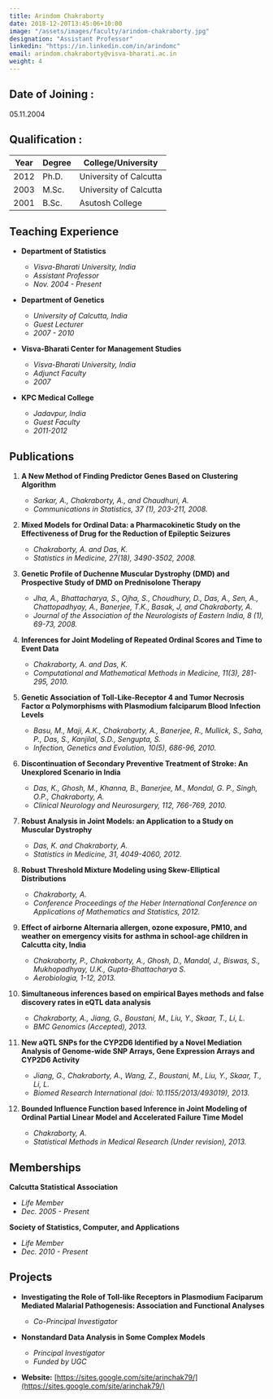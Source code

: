 ```yaml
---
title: Arindom Chakraborty
date: 2018-12-20T13:45:06+10:00
image: "/assets/images/faculty/arindom-chakraborty.jpg"
designation: "Assistant Professor"
linkedin: "https://in.linkedin.com/in/arindomc"
email: arindom.chakraborty@visva-bharati.ac.in
weight: 4
---
```



## Date of Joining :
  05.11.2004


## Qualification :

| Year | Degree | College/University         |
|------|--------|---------------------------|
| 2012 | Ph.D.  | University of Calcutta    |
| 2003 | M.Sc.  | University of Calcutta    |
| 2001 | B.Sc.  | Asutosh College            |


## Teaching Experience

- **Department of Statistics**
  - *Visva-Bharati University, India*
  - *Assistant Professor*
  - *Nov. 2004 - Present*

- **Department of Genetics**
  - *University of Calcutta, India*
  - *Guest Lecturer*
  - *2007 - 2010*

- **Visva-Bharati Center for Management Studies**
  - *Visva-Bharati University, India*
  - *Adjunct Faculty*
  - *2007*

- **KPC Medical College**
  - *Jadavpur, India*
  - *Guest Faculty*
  - *2011-2012*



## Publications

1. **A New Method of Finding Predictor Genes Based on Clustering Algorithm**
   - *Sarkar, A., Chakraborty, A., and Chaudhuri, A.*
   - *Communications in Statistics, 37 (1), 203-211, 2008.*

2. **Mixed Models for Ordinal Data: a Pharmacokinetic Study on the Effectiveness of Drug for the Reduction of Epileptic Seizures**
   - *Chakraborty, A. and Das, K.*
   - *Statistics in Medicine, 27(18), 3490-3502, 2008.*

3. **Genetic Profile of Duchenne Muscular Dystrophy (DMD) and Prospective Study of DMD on Prednisolone Therapy**
   - *Jha, A., Bhattacharya, S., Ojha, S., Choudhury, D., Das, A., Sen, A., Chattopadhyay, A., Banerjee, T.K., Basak, J, and Chakraborty, A.*
   - *Journal of the Association of the Neurologists of Eastern India, 8 (1), 69-73, 2008.*

4. **Inferences for Joint Modeling of Repeated Ordinal Scores and Time to Event Data**
   - *Chakraborty, A. and Das, K.*
   - *Computational and Mathematical Methods in Medicine, 11(3), 281-295, 2010.*

5. **Genetic Association of Toll-Like-Receptor 4 and Tumor Necrosis Factor α Polymorphisms with Plasmodium falciparum Blood Infection Levels**
   - *Basu, M., Maji, A.K., Chakraborty, A., Banerjee, R., Mullick, S., Saha, P., Das, S., Kanjilal, S.D., Sengupta, S.*
   - *Infection, Genetics and Evolution, 10(5), 686-96, 2010.*

6. **Discontinuation of Secondary Preventive Treatment of Stroke: An Unexplored Scenario in India**
   - *Das, K., Ghosh, M., Khanna, B., Banerjee, M., Mondal, G. P., Singh, O.P., Chakraborty, A.*
   - *Clinical Neurology and Neurosurgery, 112, 766-769, 2010.*

7. **Robust Analysis in Joint Models: an Application to a Study on Muscular Dystrophy**
   - *Das, K. and Chakraborty, A.*
   - *Statistics in Medicine, 31, 4049-4060, 2012.*

8. **Robust Threshold Mixture Modeling using Skew-Elliptical Distributions**
   - *Chakraborty, A.*
   - *Conference Proceedings of the Heber International Conference on Applications of Mathematics and Statistics, 2012.*

9. **Effect of airborne Alternaria allergen, ozone exposure, PM10, and weather on emergency visits for asthma in school-age children in Calcutta city, India**
   - *Chakraborty, P., Chakraborty, A., Ghosh, D., Mandal, J., Biswas, S., Mukhopadhyay, U.K., Gupta-Bhattacharya S.*
   - *Aerobiologia, 1-12, 2013.*

10. **Simultaneous inferences based on empirical Bayes methods and false discovery rates in eQTL data analysis**
    - *Chakraborty, A., Jiang, G., Boustani, M., Liu, Y., Skaar, T., Li, L.*
    - *BMC Genomics (Accepted), 2013.*

11. **New aQTL SNPs for the CYP2D6 Identified by a Novel Mediation Analysis of Genome-wide SNP Arrays, Gene Expression Arrays and CYP2D6 Activity**
    - *Jiang, G., Chakraborty, A., Wang, Z., Boustani, M., Liu, Y., Skaar, T., Li, L.*
    - *Biomed Research International (doi: 10.1155/2013/493019), 2013.*

12. **Bounded Influence Function based Inference in Joint Modeling of Ordinal Partial Linear Model and Accelerated Failure Time Model**
    - *Chakraborty, A.*
    - *Statistical Methods in Medical Research (Under revision), 2013.*









## Memberships


**Calcutta Statistical Association**
- *Life Member*
- *Dec. 2005 - Present*

**Society of Statistics, Computer, and Applications**
- *Life Member*
- *Dec. 2010 - Present*


##  Projects

- **Investigating the Role of Toll-like Receptors in Plasmodium Faciparum Mediated Malarial Pathogenesis: Association and Functional Analyses**
  - *Co-Principal Investigator*

- **Nonstandard Data Analysis in Some Complex Models**
  - *Principal Investigator*
  - *Funded by UGC*

- **Website:** [https://sites.google.com/site/arinchak79/](https://sites.google.com/site/arinchak79/)


